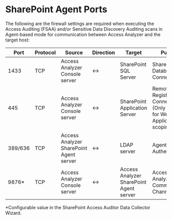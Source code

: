 # SharePoint Agent Ports

The following are the firewall settings are required when executing the Access Auditing (FSAA)
and/or Sensitive Data Discovery Auditing scans in Agent-based mode for communication between Access
Analyzer and the target host:

| Port    | Protocol | Source                                  | Direction | Target                                  | Purpose                                                                |
| ------- | -------- | --------------------------------------- | --------- | --------------------------------------- | ---------------------------------------------------------------------- |
| 1433    | TCP      | Access Analyzer Console server          | ↔        | SharePoint SQL Server                   | SharePoint SQL Database Connection                                     |
| 445     | TCP      | Access Analyzer Console server          | ↔        | SharePoint Application Server           | Remote Registry Connection (Only required for Web Application scoping) |
| 389/636 | TCP      | Access Analyzer SharePoint Agent server | ↔        | LDAP server                             | Agent Authentication                                                   |
| 9876\*  | TCP      | Access Analyzer Console server          | ↔        | Access Analyzer SharePoint Agent server | Access Analyzer Agent Communication Channel                            |

\*Configurable value in the SharePoint Access Auditor Data Collector Wizard.
